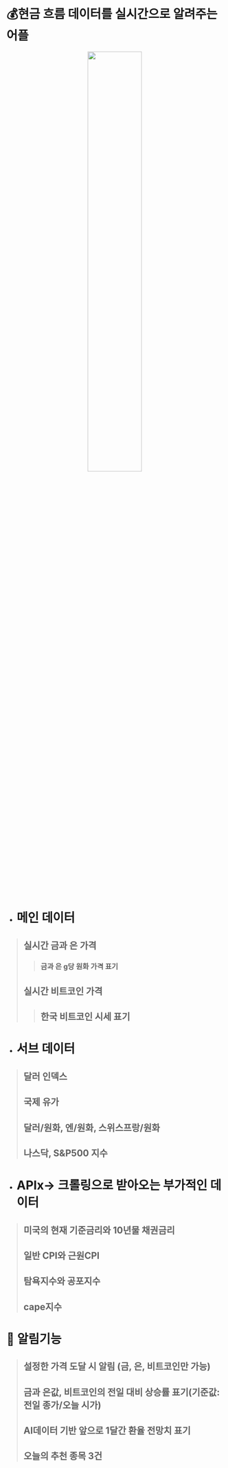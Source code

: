 # 💰현금 흐름 데이터를 실시간으로 알려주는 어플
<p align="center">
<img src="https://github.com/user-attachments/assets/553f34e6-bbf6-41c7-87de-bb8c05c57e7f" width="50%" height="50%">
</p>

- # 메인 데이터
> ## 실시간 금과 은 가격
>> ### 금과 은 g당 원화 가격 표기
> ## 실시간 비트코인 가격
>> ## 한국 비트코인 시세 표기
- # 서브 데이터
> ## 달러 인덱스  
> ## 국제 유가  
> ## 달러/원화, 엔/원화, 스위스프랑/원화
> ## 나스닥, S&P500 지수
- # APIx-> 크롤링으로 받아오는 부가적인 데이터
> ## 미국의 현재 기준금리와 10년물 채권금리 
> ## 일반 CPI와 근원CPI
> ## 탐욕지수와 공포지수
> ## cape지수

# 🔔 알림기능 
> ## 설정한 가격 도달 시 알림 (금, 은, 비트코인만 가능)
> ## 금과 은값, 비트코인의 전일 대비 상승률 표기(기준값:전일 종가/오늘 시가)
> ## AI데이터 기반 앞으로 1달간 환율 전망치 표기
> ## 오늘의 추천 종목 3건


